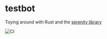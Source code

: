 # testbot

Toying around with Rust and the [serenity library](https://github.com/serenity-rs/serenity)

![CI](https://github.com/tmcarr/testbot/workflows/CI/badge.svg?branch=master)
